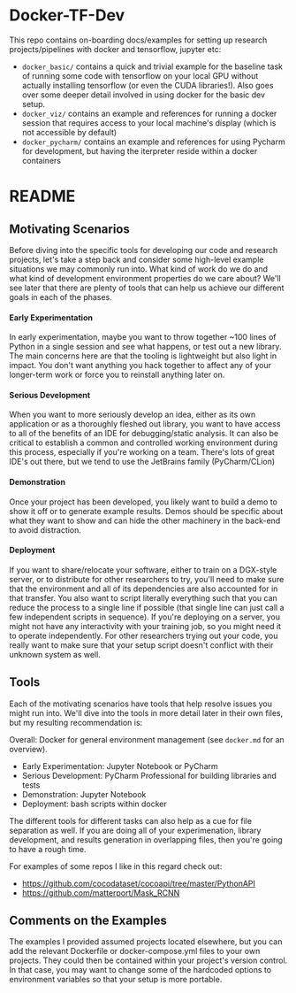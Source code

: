 # Docker-TF-Dev

This repo contains on-boarding docs/examples for setting up research
projects/pipelines with docker and tensorflow, jupyter etc:

- `docker_basic/` contains a quick and trivial example for the baseline task
  of running some code with tensorflow on your local GPU without actually
  installing tensorflow (or even the CUDA libraries!). Also goes over some
  deeper detail involved in using docker for the basic dev setup.
- `docker_viz/` contains an example and references for running a docker session
  that requires access to your local machine's display (which is not accessible
  by default)
- `docker_pycharm/` contains an example and references for using Pycharm for
  development, but having the iterpreter reside within a docker containers

# README

## Motivating Scenarios

Before diving into the specific tools for developing our code and research
projects, let's take a step back and consider some high-level example situations
we may commonly run into. What kind of work do we do and what kind of
development environment properties do we care about? We'll see later that there
are plenty of tools that can help us achieve our different goals in each of the
phases.

#### Early Experimentation

In early experimentation, maybe you want to throw together ~100 lines of Python
in a single session and see what happens, or test out a new library. The main
concerns here are that the tooling is lightweight but also light in impact. You
don't want anything you hack together to affect any of your longer-term work or
force you to reinstall anything later on.

#### Serious Development

When you want to more seriously develop an idea, either as its own application
or as a thoroughly fleshed out library, you want to have access to all of the
benefits of an IDE for debugging/static analysis. It can also be critical to
establish a common and controlled working environment during this process,
especially if you're working on a team. There's lots of great IDE's out there,
but we tend to use the JetBrains family (PyCharm/CLion)

#### Demonstration

Once your project has been developed, you likely want to build a demo to show it
off or to generate example results. Demos should be specific about what they
want to show and can hide the other machinery in the back-end to avoid
distraction.

#### Deployment

If you want to share/relocate your software, either to train on a DGX-style
server, or to distribute for other researchers to try, you'll need to make sure
that the environment and all of its dependencies are also accounted for in that
transfer. You also want to script literally everything such that you can reduce
the process to a single line if possible (that single line can just call a few
independent scripts in sequence). If you're deploying on a server, you might not
have any interactivity with your training job, so you might need it to operate
independently. For other researchers trying out your code, you really want to
make sure that your setup script doesn't conflict with their unknown system as
well.

## Tools

Each of the motivating scenarios have tools that help resolve issues you might
run into. We'll dive into the tools in more detail later in their own files, but
my resulting recommendation is:

Overall: Docker for general environment management (see `docker.md` for an
overview).
- Early Experimentation: Jupyter Notebook or PyCharm
- Serious Development: PyCharm Professional for building libraries and tests
- Demonstration: Jupyter Notebook
- Deployment: bash scripts within docker

The different tools for different tasks can also help as a cue for file
separation as well. If you are doing all of your experimenation, library
development, and results generation in overlapping files, then you're going to
have a rough time.

For examples of some repos I like in this regard check out:
* https://github.com/cocodataset/cocoapi/tree/master/PythonAPI
* https://github.com/matterport/Mask_RCNN

## Comments on the Examples

The examples I provided assumed projects located elsewhere, but you can add the
relevant Dockerfile or docker-compose.yml files to your own projects. They could
then be contained within your project's version control. In that case, you may
want to change some of the hardcoded options to environment variables so that
your setup is more portable.
